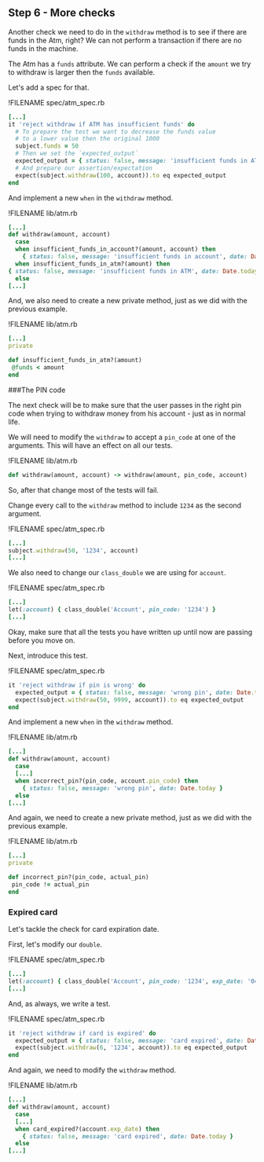 ## Step 6 - More checks

Another check we need to do in the `withdraw` method is to see if there are funds in the Atm, right?  We can not perform a transaction if there are no funds in the machine. 

The Atm has a `funds` attribute. We can perform a check if the `amount` we try to withdraw is larger then the `funds` available. 

Let's add a spec for that.

!FILENAME spec/atm_spec.rb
```ruby
[...]
it 'reject withdraw if ATM has insufficient funds' do
  # To prepare the test we want to decrease the funds value
  # to a lower value then the original 1000
  subject.funds = 50
  # Then we set the `expected_output`
  expected_output = { status: false, message: 'insufficient funds in ATM', date: Date.today }
  # And prepare our assertion/expectation
  expect(subject.withdraw(100, account)).to eq expected_output
end
```

And implement a new `when` in the `withdraw` method.

!FILENAME lib/atm.rb
```ruby
[...]
def withdraw(amount, account)
  case
  when insufficient_funds_in_account?(amount, account) then
    { status: false, message: 'insufficient funds in account', date: Date.today }
  when insufficient_funds_in_atm?(amount) then
{ status: false, message: 'insufficient funds in ATM', date: Date.today }
  else
[...]
```

And, we also need to create a new private method, just as we did with the previous example.

!FILENAME lib/atm.rb
```ruby
[...]
private 

def insufficient_funds_in_atm?(amount)
 @funds < amount
end

```

###The PIN code

The next check will be to make sure that the user passes in the right pin code when trying to withdraw money from his account - just as in normal life. 

We will need to modify the `withdraw` to accept a `pin_code` at one of the arguments. This will have an effect on all our tests. 

!FILENAME lib/atm.rb
```ruby
def withdraw(amount, account) -> withdraw(amount, pin_code, account)
```
So, after that change most of the tests will fail. 

Change every call to the `withdraw` method to include `1234` as the second argument. 

!FILENAME spec/atm_spec.rb
```ruby
[...]
subject.withdraw(50, '1234', account)
[...]
```

We also need to change our `class_double` we are using for `account`. 

!FILENAME spec/atm_spec.rb
```ruby
[...]
let(:account) { class_double('Account', pin_code: '1234') }
[...]
```

Okay, make sure that all the tests you have written up until now are passing before you move on. 

Next, introduce this test.

!FILENAME spec/atm_spec.rb
```ruby
it 'reject withdraw if pin is wrong' do
  expected_output = { status: false, message: 'wrong pin', date: Date.today }
  expect(subject.withdraw(50, 9999, account)).to eq expected_output
end
```

And implement a new `when` in the `withdraw` method.

!FILENAME lib/atm.rb
```ruby
[...]
def withdraw(amount, account)
  case
  [...]
  when incorrect_pin?(pin_code, account.pin_code) then
    { status: false, message: 'wrong pin', date: Date.today }
  else
[...]
```

And again, we need to create a new private method, just as we did with the previous example.

!FILENAME lib/atm.rb
```ruby
[...]
private 

def incorrect_pin?(pin_code, actual_pin)
 pin_code != actual_pin
end

```

### Expired card

Let's tackle the check for card expiration date. 

First, let's modify our `double`.

!FILENAME spec/atm_spec.rb
```ruby
[...]
let(:account) { class_double('Account', pin_code: '1234', exp_date: '04/17') }
[...]
```

And, as always, we write a test.

!FILENAME spec/atm_spec.rb
```ruby
it 'reject withdraw if card is expired' do
  expected_output = { status: false, message: 'card expired', date: Date.today }
  expect(subject.withdraw(6, '1234', account)).to eq expected_output
end
```

And again, we need to modify the `withdraw` method. 

!FILENAME lib/atm.rb
```ruby
[...]
def withdraw(amount, account)
  case
  [...]
  when card_expired?(account.exp_date) then
    { status: false, message: 'card expired', date: Date.today }
  else
[...]
```














